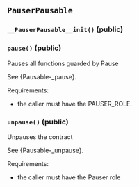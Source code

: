 ## `PauserPausable`






### `__PauserPausable__init()` (public)





### `pause()` (public)



Pauses all functions guarded by Pause

See {Pausable-_pause}.

Requirements:

- the caller must have the PAUSER_ROLE.

### `unpause()` (public)



Unpauses the contract

See {Pausable-_unpause}.

Requirements:

- the caller must have the Pauser role


